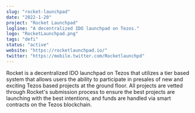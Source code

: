 ```yaml
---
slug: "rocket-launchpad"
date: "2022-1-20"
project: "Rocket Launchpad"
logline: "A decentralized IDO launchpad on Tezos."
logo: "RocketLaunchpad.png"
tags: "defi"
status: "active"
website: "https://rocketlaunchpad.io/"
twitter: "https://mobile.twitter.com/Rocketlaunchpd"
---
```


Rocket is a decentralized IDO launchpad on Tezos that utilizes a tier based system that allows users the ability to participate in presales of new and exciting Tezos based projects at the ground floor. All projects are vetted through Rocket's submission process to ensure the best projects are launching with the best intentions, and funds are handled via smart contracts on the Tezos blockchain.